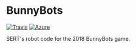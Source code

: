 # BunnyBots

[![Travis][travis-img]][travis-url]
[![Azure][azure-img]][azure-url]

SERT's robot code for the 2018 BunnyBots game.

[travis-img]: https://img.shields.io/travis/SouthEugeneRoboticsTeam/BunnyBots-2018.svg?style=flat-square
[travis-url]: https://travis-ci.org/SouthEugeneRoboticsTeam/BunnyBots-2018
[azure-img]: https://img.shields.io/azure-devops/build/SouthEugeneRoboticsTeam/6bb44c7e-b602-41da-8e02-d3b7d672af72/1.svg?style=flat-square
[azure-url]: https://dev.azure.com/SouthEugeneRoboticsTeam/BunnyBots-2018
